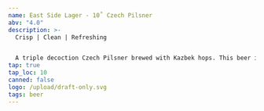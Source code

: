 ```yaml
---
name: East Side Lager - 10˚ Czech Pilsner
abv: "4.0"
description: >-
  Crisp | Clean | Refreshing


  A triple decoction Czech Pilsner brewed with Kazbek hops. This beer is refreshing, crisp and clean. Has that classic Czech hop herbal notes along with bright notes of lemon citrus.
tap: true
tap_loc: 10
canned: false
logo: /upload/draft-only.svg
tags: beer
---
```

